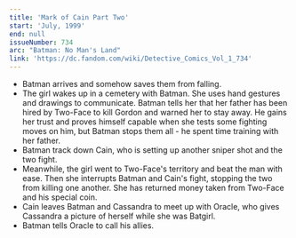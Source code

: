 ```yaml
---
title: 'Mark of Cain Part Two'
start: 'July, 1999'
end: null
issueNumber: 734
arc: "Batman: No Man's Land"
link: 'https://dc.fandom.com/wiki/Detective_Comics_Vol_1_734'
---
```


- Batman arrives and somehow saves them from falling.
- The girl wakes up in a cemetery with Batman. She uses hand gestures and drawings to communicate. Batman tells her that her father has been hired by Two-Face to kill Gordon and warned her to stay away. He gains her trust and proves himself capable when she tests some fighting moves on him, but Batman stops them all - he spent time training with her father.
- Batman track down Cain, who is setting up another sniper shot and the two fight.
- Meanwhile, the girl went to Two-Face's territory and beat the man with ease. Then she interrupts Batman and Cain's fight, stopping the two from killing one another. She has returned money taken from Two-Face and his special coin.
- Cain leaves Batman and Cassandra to meet up with Oracle, who gives Cassandra a picture of herself while she was Batgirl.
- Batman tells Oracle to call his allies.
